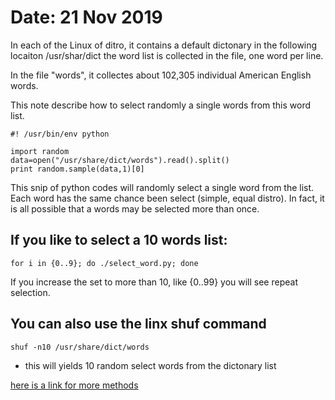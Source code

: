 # Date: 21 Nov 2019

In each of the Linux of ditro, it contains a default dictonary in the following locaiton
  /usr/shar/dict
the word list is collected in the file, one word per line.

In the file "words", it collectes about 102,305 individual American English words.

This note describe how to select randomly a single words from this word list.

```
#! /usr/bin/env python

import random
data=open("/usr/share/dict/words").read().split()
print random.sample(data,1)[0]
```

This snip of python codes will randomly select a single word from the list.  Each word
has the same chance been select (simple, equal distro).  In fact, it is all possible that 
a words may be selected more than once.

## If you like to select a 10 words list:

```
for i in {0..9}; do ./select_word.py; done
```

If you increase the set to more than 10, like {0..99} you will see repeat selection.

## You can also use the linx shuf command

```
shuf -n10 /usr/share/dict/words
```

* this will yields 10 random select words from the dictonary list


[here is a link for more methods](https://www.unix.com/shell-programming-and-scripting/111753-random-word-flat-text-file.html)
